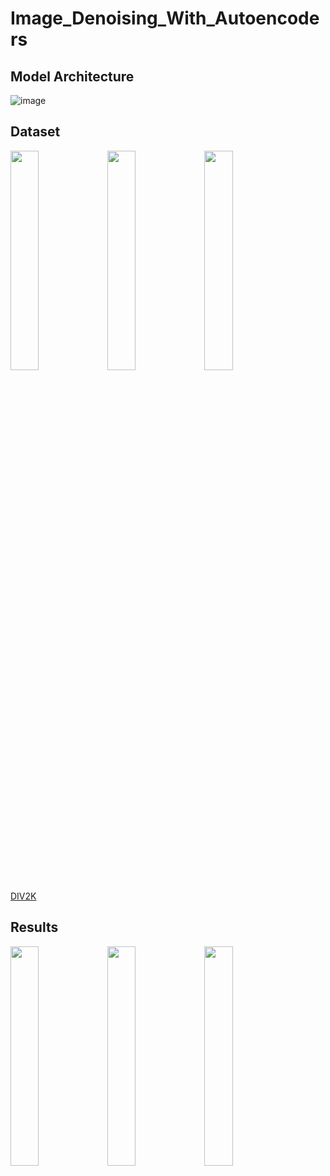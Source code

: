 # Image_Denoising_With_Autoencoders

## Model Architecture
![image](https://github.com/user-attachments/assets/9aa68065-e5f6-4332-b470-fdd62ac8c3ce)

## Dataset
<p float="left">
  <img src="https://github.com/user-attachments/assets/acb80c7c-e707-4eac-8263-b7fc5612af91" width="30%" />
  <img src="https://github.com/user-attachments/assets/e6140d26-138b-4f5e-b878-7d7a40443a01" width="30%" />
  <img src="https://github.com/user-attachments/assets/baf4ed75-9b9d-42fe-8ae5-cf288ed6add8" width="30%" />
</p>

[DIV2K](https://data.vision.ee.ethz.ch/cvl/DIV2K/)


## Results
<p float="left">
  <img src="https://github.com/user-attachments/assets/e40ff726-ea0c-4f90-b0ca-c313df1b6470" width="30%" />
  <img src="https://github.com/user-attachments/assets/39b32b1d-8c7b-4ef4-8990-d3e8f22f61a4" width="30%" /> 
  <img src="https://github.com/user-attachments/assets/035490a8-6399-4721-810e-acc5b310335c" width="30%" />
</p>
